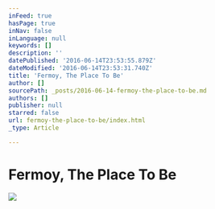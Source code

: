 ```yaml
---
inFeed: true
hasPage: true
inNav: false
inLanguage: null
keywords: []
description: ''
datePublished: '2016-06-14T23:53:55.879Z'
dateModified: '2016-06-14T23:53:31.740Z'
title: 'Fermoy, The Place To Be'
author: []
sourcePath: _posts/2016-06-14-fermoy-the-place-to-be.md
authors: []
publisher: null
starred: false
url: fermoy-the-place-to-be/index.html
_type: Article

---
```

# Fermoy, The Place To Be
![](https://the-grid-user-content.s3-us-west-2.amazonaws.com/62e10dfa-b809-46ed-99a4-a0ddaa5c25a7.jpg)